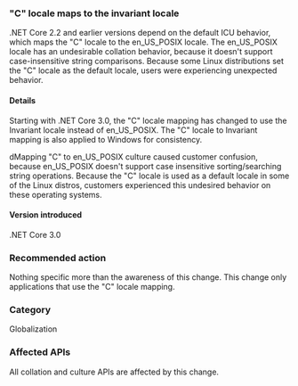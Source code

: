 ### "C" locale maps to the invariant locale

.NET Core 2.2 and earlier versions depend on the default ICU behavior, which maps the "C" locale to the en_US_POSIX locale. The en_US_POSIX locale has an undesirable collation behavior, because it doesn't support case-insensitive string comparisons. Because some Linux distributions set the "C" locale as the default locale, users were experiencing unexpected behavior. 

#### Details

Starting with .NET Core 3.0, the "C" locale mapping has changed to use the Invariant locale instead of en_US_POSIX. The "C" locale to Invariant mapping is also applied to Windows for consistency.

dMapping "C" to en_US_POSIX culture caused customer confusion, because en_US_POSIX doesn't support case insensitive sorting/searching string operations. Because the "C" locale is used as a default locale in some of the Linux distros, customers experienced this undesired behavior on these operating systems. 

#### Version introduced

.NET Core 3.0

### Recommended action

Nothing specific more than the awareness of this change. This change only applications that use the "C" locale mapping.


### Category

Globalization 

### Affected APIs

All collation and culture APIs are affected by this change.

<!--

-->
